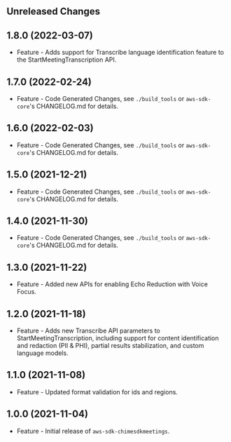 Unreleased Changes
------------------

1.8.0 (2022-03-07)
------------------

* Feature - Adds support for Transcribe language identification feature to the StartMeetingTranscription API.

1.7.0 (2022-02-24)
------------------

* Feature - Code Generated Changes, see `./build_tools` or `aws-sdk-core`'s CHANGELOG.md for details.

1.6.0 (2022-02-03)
------------------

* Feature - Code Generated Changes, see `./build_tools` or `aws-sdk-core`'s CHANGELOG.md for details.

1.5.0 (2021-12-21)
------------------

* Feature - Code Generated Changes, see `./build_tools` or `aws-sdk-core`'s CHANGELOG.md for details.

1.4.0 (2021-11-30)
------------------

* Feature - Code Generated Changes, see `./build_tools` or `aws-sdk-core`'s CHANGELOG.md for details.

1.3.0 (2021-11-22)
------------------

* Feature - Added new APIs for enabling Echo Reduction with Voice Focus.

1.2.0 (2021-11-18)
------------------

* Feature - Adds new Transcribe API parameters to StartMeetingTranscription, including support for content identification and redaction (PII & PHI), partial results stabilization, and custom language models.

1.1.0 (2021-11-08)
------------------

* Feature - Updated format validation for ids and regions.

1.0.0 (2021-11-04)
------------------

* Feature - Initial release of `aws-sdk-chimesdkmeetings`.

